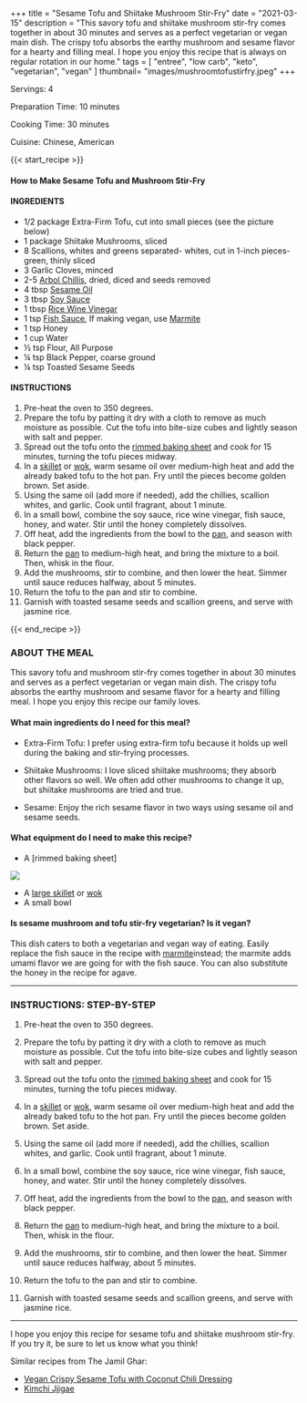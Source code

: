 +++
title = "Sesame Tofu and Shiitake Mushroom Stir-Fry"
date = "2021-03-15"
description = "This savory tofu and shiitake mushroom stir-fry comes together in about 30 minutes and serves as a perfect vegetarian or vegan main dish. The crispy tofu absorbs the earthy mushroom and sesame flavor for a hearty and filling meal. I hope you enjoy this recipe that is always on regular rotation in our home."
tags = [
    "entree",
    "low carb",
    "keto",
    "vegetarian",
    "vegan"
]
thumbnail= "images/mushroomtofustirfry.jpeg"
+++

Servings: 4 <!--more-->

Preparation Time: 10 minutes

Cooking Time: 30 minutes

Cuisine: Chinese, American

{{< start_recipe >}}

#### How to Make Sesame Tofu and Mushroom Stir-Fry 

#### INGREDIENTS 

* 1/2 package Extra-Firm Tofu, cut into small pieces (see the picture below) 
* 1 package Shiitake Mushrooms, sliced 
* 8 Scallions, whites and greens separated- whites, cut in 1-inch pieces- green, thinly sliced 
* 3 Garlic Cloves, minced
* 2-5 [Arbol Chillis](https://amzn.to/3c4M7M9), dried, diced and seeds removed
* 4 tbsp [Sesame Oil](https://amzn.to/3vBPljh)
* 3 tbsp [Soy Sauce](https://amzn.to/3cSjF0U) 
* 1 tbsp [Rice Wine Vinegar](https://amzn.to/2OEvTRY)
* 1 tsp [Fish Sauce](https://amzn.to/3sDAu5f), If making vegan, use [Marmite](https://amzn.to/2Ovg8wi) 
* 1 tsp Honey 
* 1 cup Water 
* ½ tsp Flour, All Purpose 
* ¼ tsp Black Pepper, coarse ground 
* ¼ tsp Toasted Sesame Seeds   

#### INSTRUCTIONS 

1. Pre-heat the oven to 350 degrees.
2. Prepare the tofu by patting it dry with a cloth to remove as much moisture as possible. Cut the tofu into bite-size cubes and lightly season with salt and pepper. 
3. Spread out the tofu onto the [rimmed baking sheet](https://amzn.to/3BmRIbW) and cook for 15 minutes, turning the tofu pieces midway.
4. In a [skillet](https://amzn.to/3nUk88P) or [wok](https://amzn.to/2YC4Mfx), warm sesame oil over medium-high heat and add the already baked tofu to the hot pan. Fry until the pieces become golden brown. Set aside. 
5. Using the same oil (add more if needed), add the chillies, scallion whites, and garlic. Cook until fragrant, about 1 minute. 
6. In a small bowl, combine the soy sauce, rice wine vinegar, fish sauce, honey, and water. Stir until the honey completely dissolves. 
7. Off heat, add the ingredients from the bowl to the [pan](https://amzn.to/2YC4Mfx), and season with black pepper. 
8. Return the [pan](https://amzn.to/2YC4Mfx) to medium-high heat, and bring the mixture to a boil. Then, whisk in the flour. 
9. Add the mushrooms, stir to combine, and then lower the heat. Simmer until sauce reduces halfway, about 5 minutes. 
10. Return the tofu to the pan and stir to combine.
11. Garnish with toasted sesame seeds and scallion greens, and serve with jasmine rice. 

{{< end_recipe >}}

### ABOUT THE MEAL 

This savory tofu and mushroom stir-fry comes together in about 30 minutes and serves as a perfect vegetarian or vegan main dish. The crispy tofu absorbs the earthy mushroom and sesame flavor for a hearty and filling meal. I hope you enjoy this recipe our family loves. 

#### What main ingredients do I need for this meal?

* Extra-Firm Tofu: I prefer using extra-firm tofu because it holds up well during the baking and stir-frying processes. 

* Shiitake Mushrooms: I love sliced shiitake mushrooms; they absorb other flavors so well. We often add other mushrooms to change it up, but shiitake mushrooms are tried and true. 

* Sesame: Enjoy the rich sesame flavor in two ways using sesame oil and sesame seeds. 

#### What equipment do I need to make this recipe?

* A [rimmed baking sheet]

 <a target="_blank"  href="https://www.amazon.com/gp/product/B0049C2S32/ref=as_li_tl?ie=UTF8&camp=1789&creative=9325&creativeASIN=B0049C2S32&linkCode=as2&tag=jamilghar-20&linkId=b411b759eb6bc552edc129434976704e"><img border="0" src="//ws-na.amazon-adsystem.com/widgets/q?_encoding=UTF8&MarketPlace=US&ASIN=B0049C2S32&ServiceVersion=20070822&ID=AsinImage&WS=1&Format=_SL250_&tag=jamilghar-20" ></a>

* A [large skillet](https://amzn.to/3nUk88P) or [wok](https://amzn.to/2YC4Mfx)
* A small bowl

#### Is sesame mushroom and tofu stir-fry vegetarian? Is it vegan?

This dish caters to both a vegetarian and vegan way of eating. Easily replace the fish sauce in the recipe with [marmite](https://amzn.to/2OXF8fQ)instead; the marmite adds umami flavor we are going for with the fish sauce. You can also substitute the honey in the recipe for agave. 

---- 

### INSTRUCTIONS: STEP-BY-STEP

1. Pre-heat the oven to 350 degrees.
2. Prepare the tofu by patting it dry with a cloth to remove as much moisture as possible. Cut the tofu into bite-size cubes and lightly season with salt and pepper. 
3. Spread out the tofu onto the [rimmed baking sheet](https://amzn.to/3BmRIbW) and cook for 15 minutes, turning the tofu pieces midway.


4. In a [skillet](https://amzn.to/3nUk88P) or [wok](https://amzn.to/2YC4Mfx), warm sesame oil over medium-high heat and add the already baked tofu to the hot pan. Fry until the pieces become golden brown. Set aside. 


5. Using the same oil (add more if needed), add the chillies, scallion whites, and garlic. Cook until fragrant, about 1 minute. 


6. In a small bowl, combine the soy sauce, rice wine vinegar, fish sauce, honey, and water. Stir until the honey completely dissolves. 


7. Off heat, add the ingredients from the bowl to the [pan](https://amzn.to/2YC4Mfx), and season with black pepper. 
8. Return the [pan](https://amzn.to/2YC4Mfx) to medium-high heat, and bring the mixture to a boil. Then, whisk in the flour. 


9. Add the mushrooms, stir to combine, and then lower the heat. Simmer until sauce reduces halfway, about 5 minutes. 
10. Return the tofu to the pan and stir to combine.
11. Garnish with toasted sesame seeds and scallion greens, and serve with jasmine rice. 

----

I hope you enjoy this recipe for sesame tofu and shiitake mushroom stir-fry. If you try it, be sure to let us know what you think!

Similar recipes from The Jamil Ghar:
* [Vegan Crispy Sesame Tofu with Coconut Chili Dressing](https://www.jamilghar.com/recipe/crispy_sesame_tofu/)
* [Kimchi Jjigae](https://www.jamilghar.com/recipe/kimchi_jigae/)
